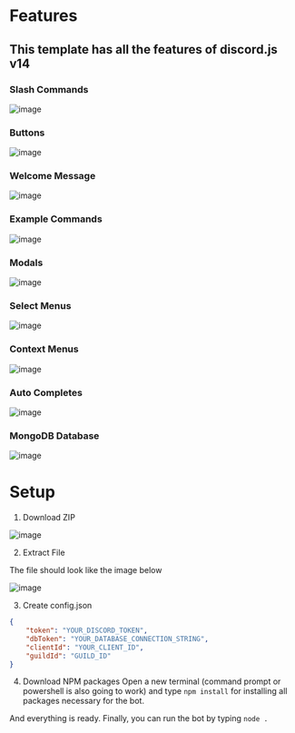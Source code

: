 # Features
## This template has all the features of discord.js v14

### Slash Commands
![image](https://user-images.githubusercontent.com/108292163/229241197-51798d46-36a7-488e-af26-4d549028614f.png)

### Buttons
![image](https://user-images.githubusercontent.com/108292163/229241248-19d65c6b-ca18-4811-8b00-2c6ee2b3006d.png)

### Welcome Message
![image](https://user-images.githubusercontent.com/108292163/229287045-6bb3b712-e1f5-465a-a5e0-e292fc8c0857.png)

### Example Commands
![image](https://user-images.githubusercontent.com/108292163/229243849-4b446488-5cba-4dee-958e-6f66e37f3145.png)

### Modals
![image](https://user-images.githubusercontent.com/108292163/229241300-44549ae3-9e84-41b3-b9de-e9cca48a7400.png)

### Select Menus
![image](https://user-images.githubusercontent.com/108292163/229241502-c476ccf5-a978-4cd8-b47b-6eba234926ae.png)

### Context Menus
![image](https://user-images.githubusercontent.com/108292163/229241568-b8702cd3-03e3-4c7a-ba3f-dca1f8a5c986.png)

### Auto Completes
![image](https://user-images.githubusercontent.com/108292163/229241601-55881afe-8b73-4107-849c-e55c003962da.png)

### MongoDB Database
![image](https://user-images.githubusercontent.com/108292163/229241680-5b6736fe-3b73-4420-b581-e3aa427de433.png)

# Setup
1. Download ZIP

![image](https://user-images.githubusercontent.com/108292163/229242273-905031f9-791b-4758-baf3-f8c4d36ea0d6.png)

2. Extract File

The file should look like the image below

![image](https://user-images.githubusercontent.com/108292163/229242359-facc9544-43e6-4189-8152-b011f657b748.png)

3. Create config.json

```json
{
    "token": "YOUR_DISCORD_TOKEN",
    "dbToken": "YOUR_DATABASE_CONNECTION_STRING",
    "clientId": "YOUR_CLIENT_ID",
    "guildId": "GUILD_ID"
}
````
4. Download NPM packages
Open a new terminal (command prompt or powershell is also going to work) and type `npm install` for installing all packages necessary for the bot.

And everything is ready. Finally, you can run the bot by typing `node .`
